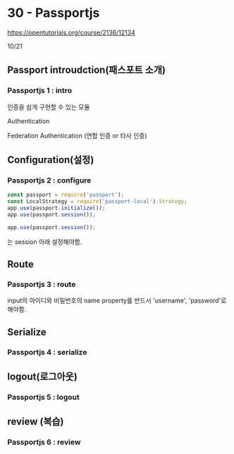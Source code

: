 # 30 - Passportjs

<https://opentutorials.org/course/2136/12134>

10/21

## Passport introudction(패스포트 소개)

### Passportjs 1 : intro

인증을 쉽게 구현할 수 있는 모듈

Authentication

Federation Authentication (연합 인증 or 타사 인증)

## Configuration(설정)

### Passportjs 2 : configure

```js
const passport = require('passport');
const LocalStrategy = require('passport-local').Strategy;
app.use(passport.initialize());
app.use(passport.session());
```

```js
app.use(passport.session());
```

는 session 아래 설정해야함.

## Route

### Passportjs 3 : route

input의 아이디와 비밀번호의 name property를 반드시 'username', 'password'로 해야함.

## Serialize

### Passportjs 4 : serialize

## logout(로그아웃)

### Passportjs 5 : logout

## review (복습)

### Passportjs 6 : review
